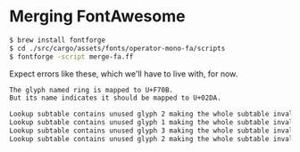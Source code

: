 # Merging FontAwesome

```bash
$ brew install fontforge
$ cd ./src/cargo/assets/fonts/operator-mono-fa/scripts
$ fontforge -script merge-fa.ff
```

Expect errors like these, which we'll have to live with, for now.

```txt
The glyph named ring is mapped to U+F70B.
But its name indicates it should be mapped to U+02DA.
```

```txt
Lookup subtable contains unused glyph 2 making the whole subtable invalid
Lookup subtable contains unused glyph 1 making the whole subtable invalid
Lookup subtable contains unused glyph 3 making the whole subtable invalid
Lookup subtable contains unused glyph 2 making the whole subtable invalid
```
